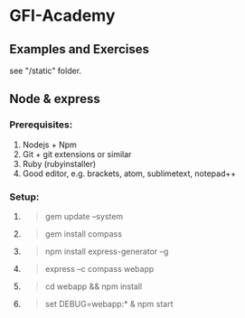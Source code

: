 # GFI-Academy

## Examples and Exercises
see "/static" folder.

## Node & express
### Prerequisites:
1. Nodejs + Npm
2. Git + git extensions or similar
3. Ruby (rubyinstaller)
4. Good editor, e.g. brackets, atom, sublimetext, notepad++

### Setup:
1. > gem update –system
2. > gem install compass
3. > npm install express-generator –g
4. > express –c compass webapp
5. > cd webapp && npm install
6. > set DEBUG=webapp:* & npm start